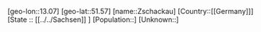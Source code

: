 ﻿---
location: [51.57,13.07]
type: City
tags:
- geo/City


SpocWebEntityId: 35850
isDeleted: false
confidential: public

---
[geo-lon::13.07]
[geo-lat::51.57]
[name::Zschackau]
[Country::[[Germany]]]
[State :: [[../../Sachsen]] ]
[Population::]
[Unknown::]

